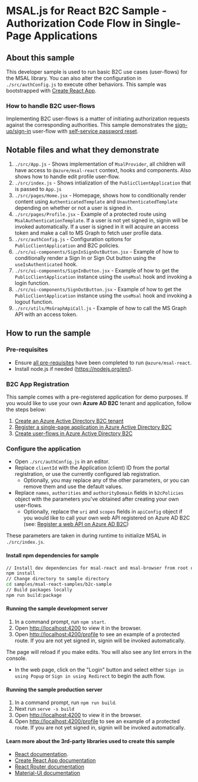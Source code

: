 # MSAL.js for React B2C Sample - Authorization Code Flow in Single-Page Applications

## About this sample

This developer sample is used to run basic B2C use cases (user-flows) for the MSAL library. You can also alter the configuration in `./src/authConfig.js` to execute other behaviors.
This sample was bootstrapped with [Create React App](https://github.com/facebook/create-react-app).

### How to handle B2C user-flows

Implementing B2C user-flows is a matter of initiating authorization requests against the corresponding authorities. This sample demonstrates the [sign-up/sign-in](https://docs.microsoft.com/azure/active-directory-b2c/add-sign-up-and-sign-in-policy?pivots=b2c-user-flow) user-flow with [self-service password reset](https://docs.microsoft.com/azure/active-directory-b2c/add-password-reset-policy?pivots=b2c-user-flow#self-service-password-reset-recommended).

## Notable files and what they demonstrate

1. `./src/App.js` - Shows implementation of `MsalProvider`, all children will have access to `@azure/msal-react` context, hooks and components. Also shows how to handle edit profile user-flow.
1. `./src/index.js` - Shows intialization of the `PublicClientApplication` that is passed to `App.js`
1. `./src/pages/Home.jsx` - Homepage, shows how to conditionally render content using `AuthenticatedTemplate` and `UnauthenticatedTemplate` depending on whether or not a user is signed in.
1. `./src/pages/Profile.jsx` - Example of a protected route using `MsalAuthenticationTemplate`. If a user is not yet signed in, signin will be invoked automatically. If a user is signed in it will acquire an access token and make a call to MS Graph to fetch user profile data.
1. `./src/authConfig.js` - Configuration options for `PublicClientApplication` and B2C policies.
1. `./src/ui-components/SignInSignOutButton.jsx` - Example of how to conditionally render a Sign In or Sign Out button using the `useIsAuthenticated` hook.
1. `./src/ui-components/SignInButton.jsx` - Example of how to get the `PublicClientApplication` instance using the `useMsal` hook and invoking a login function.
1. `./src/ui-components/SignOutButton.jsx` - Example of how to get the `PublicClientApplication` instance using the `useMsal` hook and invoking a logout function.
1. `./src/utils/MsGraphApiCall.js` - Example of how to call the MS Graph API with an access token.

## How to run the sample

### Pre-requisites

- Ensure [all pre-requisites](../../../lib/msal-react/README.md#prerequisites) have been completed to run `@azure/msal-react`.
- Install node.js if needed (<https://nodejs.org/en/>).

### B2C App Registration

This sample comes with a pre-registered application for demo purposes. If you would like to use your own **Azure AD B2C** tenant and application, follow the steps below:

1. [Create an Azure Active Directory B2C tenant](https://docs.microsoft.com/azure/active-directory-b2c/tutorial-create-tenant)
2. [Register a single-page application in Azure Active Directory B2C](https://docs.microsoft.com/azure/active-directory-b2c/tutorial-register-spa)
3. [Create user-flows in Azure Active Directory B2C](https://docs.microsoft.com/azure/active-directory-b2c/tutorial-create-user-flows)

### Configure the application

- Open `./src/authConfig.js` in an editor.
- Replace `clientId` with the Application (client) ID from the portal registration, or use the currently configured lab registration.
  - Optionally, you may replace any of the other parameters, or you can remove them and use the default values.
- Replace `names`, `authorities` and `authorityDomain` fields in `b2cPolicies` object with the parameters you've obtained after creating your own user-flows.
  - Optionally, replace the `uri` and `scopes` fields in `apiConfig` object if you would like to call your own web API registered on Azure AD B2C (see: [Register a web API on Azure AD B2C](https://docs.microsoft.com/azure/active-directory-b2c/add-web-api-application?tabs=app-reg-ga))

These parameters are taken in during runtime to initialize MSAL in `./src/index.js`.

#### Install npm dependencies for sample

```bash
// Install dev dependencies for msal-react and msal-browser from root of repo
npm install
// Change directory to sample directory
cd samples/msal-react-samples/b2c-sample
// Build packages locally
npm run build:package
```

#### Running the sample development server

1. In a command prompt, run `npm start`.
1. Open [http://localhost:4200](http://localhost:4200) to view it in the browser.
1. Open [http://localhost:4200/profile](http://localhost:4200/profile) to see an example of a protected route. If you are not yet signed in, signin will be invoked automatically.

The page will reload if you make edits.
You will also see any lint errors in the console.

- In the web page, click on the "Login" button and select either `Sign in using Popup` or `Sign in using Redirect` to begin the auth flow.

#### Running the sample production server

1. In a command prompt, run `npm run build`.
1. Next run `serve -s build`
1. Open [http://localhost:4200](http://localhost:4200) to view it in the browser.
1. Open [http://localhost:4200/profile](http://localhost:4200/profile) to see an example of a protected route. If you are not yet signed in, signin will be invoked automatically.

#### Learn more about the 3rd-party libraries used to create this sample

- [React documentation](https://reactjs.org/).
- [Create React App documentation](https://facebook.github.io/create-react-app/docs/getting-started)
- [React Router documentation](https://reactrouter.com/web/guides/quick-start)
- [Material-UI documentation](https://material-ui.com/getting-started/installation/)

